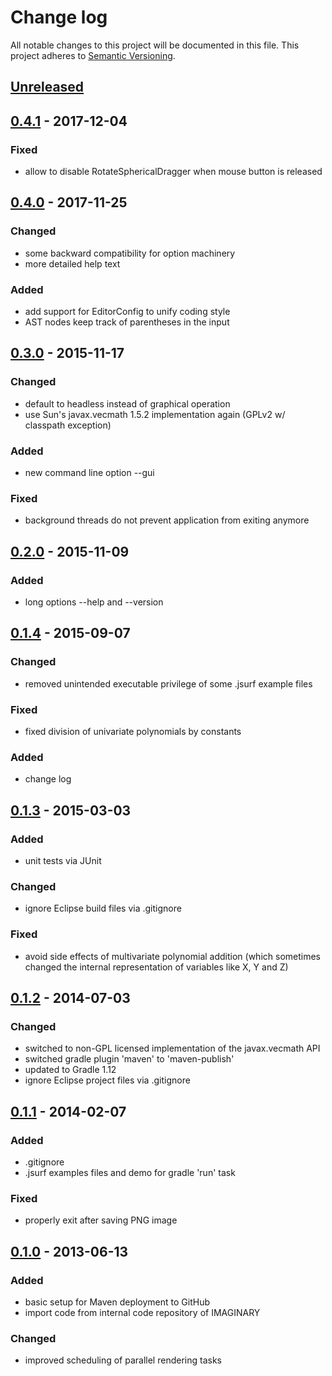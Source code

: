 # Change log
All notable changes to this project will be documented in this file.
This project adheres to [Semantic Versioning](http://semver.org/).

## [Unreleased][unreleased]

## [0.4.1] - 2017-12-04
### Fixed
- allow to disable RotateSphericalDragger when mouse button is released

## [0.4.0] - 2017-11-25
### Changed
- some backward compatibility for option machinery
- more detailed help text

### Added
- add support for EditorConfig to unify coding style
- AST nodes keep track of parentheses in the input

## [0.3.0] - 2015-11-17
### Changed
- default to headless instead of graphical operation
- use Sun's javax.vecmath 1.5.2 implementation again
  (GPLv2 w/ classpath exception)

### Added
- new command line option --gui

### Fixed
- background threads do not prevent application from exiting anymore

## [0.2.0] - 2015-11-09
### Added
- long options --help and --version

## [0.1.4] - 2015-09-07
### Changed
- removed unintended executable privilege of some .jsurf example files

### Fixed
- fixed division of univariate polynomials by constants

### Added
- change log

## [0.1.3] - 2015-03-03
### Added
- unit tests via JUnit

### Changed
- ignore Eclipse build files via .gitignore

### Fixed
- avoid side effects of multivariate polynomial addition (which sometimes changed
  the internal representation of variables like X, Y and Z)

## [0.1.2] - 2014-07-03
### Changed
- switched to non-GPL licensed implementation of the javax.vecmath API
- switched gradle plugin 'maven' to 'maven-publish'
- updated to Gradle 1.12
- ignore Eclipse project files via .gitignore

## [0.1.1] - 2014-02-07
### Added
- .gitignore
- .jsurf examples files and demo for gradle 'run' task

### Fixed
- properly exit after saving PNG image

## [0.1.0] - 2013-06-13
### Added
- basic setup for Maven deployment to GitHub
- import code from internal code repository of IMAGINARY

### Changed
- improved scheduling of parallel rendering tasks

[unreleased]: https://github.com/IMAGINARY/jsurf/compare/v0.4.1...HEAD
[0.4.1]: https://github.com/IMAGINARY/jsurf/compare/v0.4.0...v0.4.1
[0.4.0]: https://github.com/IMAGINARY/jsurf/compare/v0.3.0...v0.4.0
[0.3.0]: https://github.com/IMAGINARY/jsurf/compare/v0.2.0...v0.3.0
[0.2.0]: https://github.com/IMAGINARY/jsurf/compare/v0.1.4...v0.2.0
[0.1.4]: https://github.com/IMAGINARY/jsurf/compare/v0.1.3...v0.1.4
[0.1.3]: https://github.com/IMAGINARY/jsurf/compare/v0.1.2...v0.1.3
[0.1.2]: https://github.com/IMAGINARY/jsurf/compare/v0.1.1...v0.1.2
[0.1.1]: https://github.com/IMAGINARY/jsurf/compare/v0.1.0...v0.1.1
[0.1.0]: https://github.com/IMAGINARY/jsurf/compare/v0.0.0...v0.1.0
